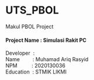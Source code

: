 # UTS_PBOL
Makul PBOL Project 
<br>
<h4>Project&nbsp;Name&nbsp;:&nbsp;Simulasi Rakit PC </h4>
Developer&nbsp;&nbsp;:<br>
Name&nbsp;&nbsp;&nbsp;&nbsp;&nbsp;&nbsp;&nbsp;&nbsp;&nbsp;: Muhamad Ariq Rasyid <br>
NPM&nbsp;&nbsp;&nbsp;&nbsp;&nbsp;&nbsp;&nbsp;&nbsp;&nbsp;&nbsp;: 2020130036<br>
Education&nbsp;&nbsp;: STMIK LIKMI<br>
